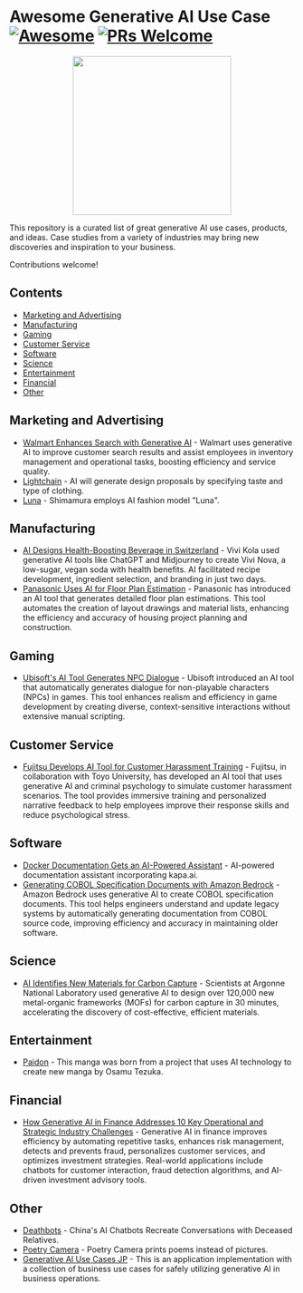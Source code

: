 # Awesome Generative AI Use Case [![Awesome](https://awesome.re/badge-flat.svg)](https://awesome.re) [![PRs Welcome](https://img.shields.io/badge/PRs-welcome-brightgreen.svg?style=flat-square)](https://makeapullrequest.com)

<p align="center">
  <img src="https://github.com/danishi/awesome-generative-ai-use-case/assets/13270461/200c4903-fb8a-4055-a945-fded81a4254c" height="280"/>
</p>

This repository is a curated list of great generative AI use cases, products, and ideas.
Case studies from a variety of industries may bring new discoveries and inspiration to your business.

Contributions welcome!

## Contents

- [Marketing and Advertising](#marketing-and-advertising)
- [Manufacturing](#manufacturing)
- [Gaming](#gaming)
- [Customer Service](#customer-service)
- [Software](#software)
- [Science](#science)
- [Entertainment](#entertainment)
- [Financial](#financial)
- [Other](#other)

## Marketing and Advertising
- [Walmart Enhances Search with Generative AI](https://www.retaildive.com/news/Walmart-generative-ai-search-customers-workers/716820/) - Walmart uses generative AI to improve customer search results and assist employees in inventory management and operational tasks, boosting efficiency and service quality.
- [Lightchain](https://scroll-int.jp/lightchain/) - AI will generate design proposals by specifying taste and type of clothing.
- [Luna](https://www.instagram.com/lunagram_158/) - Shimamura employs AI fashion model "Luna".

## Manufacturing
- [AI Designs Health-Boosting Beverage in Switzerland](https://www.foodnavigator.com/Article/2023/06/09/Vivi-Nova-AI-designs-beverage-in-Switzerland) - Vivi Kola used generative AI tools like ChatGPT and Midjourney to create Vivi Nova, a low-sugar, vegan soda with health benefits. AI facilitated recipe development, ingredient selection, and branding in just two days.
- [Panasonic Uses AI for Floor Plan Estimation](https://sumai.panasonic.jp/contents/housing-biz/madorizu-sekisan/) - Panasonic has introduced an AI tool that generates detailed floor plan estimations. This tool automates the creation of layout drawings and material lists, enhancing the efficiency and accuracy of housing project planning and construction.

## Gaming
- [Ubisoft's AI Tool Generates NPC Dialogue](https://techcrunch.com/2023/03/22/ubisofts-new-ai-tool-automatically-generates-dialogue-for-non-playable-game-characters/) - Ubisoft introduced an AI tool that automatically generates dialogue for non-playable characters (NPCs) in games. This tool enhances realism and efficiency in game development by creating diverse, context-sensitive interactions without extensive manual scripting.

## Customer Service
- [Fujitsu Develops AI Tool for Customer Harassment Training](https://pr.fujitsu.com/jp/news/updatesfj/2024/06/3.html) - Fujitsu, in collaboration with Toyo University, has developed an AI tool that uses generative AI and criminal psychology to simulate customer harassment scenarios. The tool provides immersive training and personalized narrative feedback to help employees improve their response skills and reduce psychological stress.

## Software
- [Docker Documentation Gets an AI-Powered Assistant](https://www.docker.com/blog/docker-documentation-ai-powered-assistant/) - AI-powered documentation assistant incorporating kapa.ai.
- [Generating COBOL Specification Documents with Amazon Bedrock](https://aws.amazon.com/jp/blogs/news/generate-cobol-spec-docuement-using-amazon-bedrock/) - Amazon Bedrock uses generative AI to create COBOL specification documents. This tool helps engineers understand and update legacy systems by automatically generating documentation from COBOL source code, improving efficiency and accuracy in maintaining older software.

## Science
- [AI Identifies New Materials for Carbon Capture](https://www.sciencedaily.com/releases/2024/02/240214122603.htm) - Scientists at Argonne National Laboratory used generative AI to design over 120,000 new metal-organic frameworks (MOFs) for carbon capture in 30 minutes, accelerating the discovery of cost-effective, efficient materials.

## Entertainment
- [Paidon](https://www.amazon.com/dp/4065204992) - This manga was born from a project that uses AI technology to create new manga by Osamu Tezuka.

## Financial
- [How Generative AI in Finance Addresses 10 Key Operational and Strategic Industry Challenges](https://masterofcode.com/blog/generative-ai-in-finance) - Generative AI in finance improves efficiency by automating repetitive tasks, enhances risk management, detects and prevents fraud, personalizes customer services, and optimizes investment strategies. Real-world applications include chatbots for customer interaction, fraud detection algorithms, and AI-driven investment advisory tools.

## Other
- [Deathbots](https://restofworld.org/2024/china-ai-chatbot-dead-relatives/) - China's AI Chatbots Recreate Conversations with Deceased Relatives.
- [Poetry Camera](https://poetry.camera/) - Poetry Camera prints poems instead of pictures.
- [Generative AI Use Cases JP](https://github.com/aws-samples/generative-ai-use-cases-jp) - This is an application implementation with a collection of business use cases for safely utilizing generative AI in business operations.
